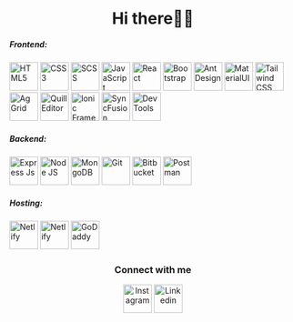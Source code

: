 <h1 align="center">Hi there👋🏻</h1>
    <div>
      <h5>Frontend:</h5>
      <img
        src="https://cdn.simpleicons.org/Html5/e34f26"
        loading="lazy"
        height="50"
        title="HTML5"
      />
      <img
        src="https://cdn.simpleicons.org/css3/1572B6"
        loading="lazy"
        height="50"
        title="CSS3"
      />
      <img
        src="https://cdn.simpleicons.org/sass/CC6699"
        loading="lazy"
        height="50"
        title="SCSS"
      />
      <img
        src="https://cdn.simpleicons.org/javascript/F7DF1E"
        loading="lazy"
        height="50"
        title="JavaScript"
      />
      <img
        src="https://cdn.simpleicons.org/react/61DAFB"
        loading="lazy"
        height="50"
        title="React"
      />
      <img
        src="https://cdn.simpleicons.org/bootstrap/7952B3"
        loading="lazy"
        height="50"
        title="Bootstrap"
      />
      <img
        src="https://cdn.simpleicons.org/antdesign/0170FE"
        loading="lazy"
        height="50"
        title="Ant Design"
      />
      <img
        src="https://cdn.simpleicons.org/mui/007FFF"
        loading="lazy"
        height="50"
        title="MaterialUI"
      />
      <img
        src="https://cdn.simpleicons.org/tailwindcss/06B6D4"
        loading="lazy"
        height="50"
        title="Tailwind CSS"
      />
      <img
        src="https://ci6.googleusercontent.com/proxy/Ud-khzT51bLnOIwvW6to_TeNlUXx4LSL_akqjv6bQOHBsaanwQpFEJ_0Uwf71osI5CHmlbPeBsAXWB8DOptDGMDmB0qKNIzgNZBrwCMhOSfogpQRebu9WiDTBs5C6AFadiS7haYdKoQ9gjTc8GuI1bvzxS4RxJfb0C6wNpc=s0-d-e1-ft"
        loading="lazy"
        height="50"
        title="Ag Grid"
      />
      <img
        src="https://avatars.githubusercontent.com/u/7089101?s=48&v=4"
        loading="lazy"
        height="50"
        title="Quill Editor"
      />
      <img
        src="https://cdn.simpleicons.org/ionic/3880FF"
        loading="lazy"
        height="50"
        title="Ionic Framework"
      />
      <img
        src="https://images.crunchbase.com/image/upload/c_pad,h_256,w_256,f_auto,q_auto:eco,dpr_1/p4sqvbi4studnmau04cc"
        loading="lazy"
        height="50"
        title="SyncFusion"
      />
      <img
        src="https://static-00.iconduck.com/assets.00/chrome-devtools-icon-512x512-8iaxdppx.png"
        loading="lazy"
        height="50"
        title="Dev Tools"
      />
    </div>
    <div>
      <h5>Backend:</h5>
      <img
        src="https://cdn.simpleicons.org/express/000000"
        loading="lazy"
        height="50"
        title="Express Js"
      />
      <img
        src="https://cdn.simpleicons.org/node.js/339933"
        loading="lazy"
        height="50"
        title="Node JS"
      />
      <img
        src="https://cdn.simpleicons.org/mongodb/47A248"
        loading="lazy"
        height="50"
        title="MongoDB"
      />
      <img
        src="https://cdn.simpleicons.org/git/F05032"
        loading="lazy"
        height="50"
        title="Git"
      />
      <img
        src="https://cdn.simpleicons.org/bitbucket/0052CC"
        loading="lazy"
        height="50"
        title="Bitbucket"
      />
      <img
        src="https://cdn.simpleicons.org/postman/FF6C37"
        loading="lazy"
        height="50"
        title="Postman"
      />
    </div>
    <div>
      <h5>Hosting:</h5>
      <img
        src="https://cdn.simpleicons.org/Netlify/00C7B7"
        loading="lazy"
        height="50"
        title="Netlify"
      />
      <img
        src="https://cdn.simpleicons.org/hostinger/673DE6"
        loading="lazy"
        height="50"
        title="Netlify"
      />
      <img
        src="https://cdn.simpleicons.org/godaddy/1BDBDB"
        loading="lazy"
        height="50"
        title="GoDaddy"
      />
    </div>
    <div align="center">
      <h3>Connect with me </h3>
      <a href="https://www.instagram.com/christi.pepa/"><img src="https://cdn.simpleicons.org/instagram/E4405F" title="Instagram" width="50" loading="lazy"/></a>
      <a href="www.linkedin.com/in/kristian-pepa"><img src="https://cdn.simpleicons.org/linkedin/0A66C2" title="Linkedin" width="50" loading="lazy"/></a>
    </div>
